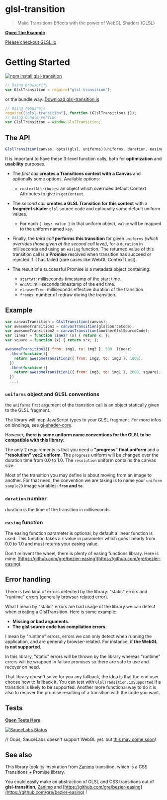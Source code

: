 # glsl-transition

> Make Transitions Effects with the power of WebGL Shaders (GLSL)

[**Open The Example**](https://gre.github.com/glsl-transition/example)

[Please checkout GLSL.io](http://glsl.io/)


# Getting Started

[![npm install glsl-transition](https://nodei.co/npm/glsl-transition.png?mini=true)](http://npmjs.org/package/glsl-transition)
```javascript
// Using Browserify
var GlslTransition = require("glsl-transition");
```

or the bundle way: [Download glsl-transition.js](https://github.com/gre/glsl-transition/blob/master/dist/glsl-transition.js)
```javascript
// Using requirejs
require(["glsl-transition"], function (GlslTransition) {});
// Using bundle version
var GlslTransition = window.GlslTransition;
```

## The API

```javascript
GlslTransition(canvas, opts)(glsl, uniforms)(uniforms, duration, easing) // => Promise
```

It is important to have these 3-level function calls, both for **optimization** and **usability** purposes.

* The *first call* **creates a Transitions context with a Canvas** and optionally some options. Available options:
  * `contextAttributes`: an object which overrides default Context Attributes to give in `getContext`.

* The *second call* **creates a GLSL Transition for this context** with a **fragment shader** `glsl` source code and optionally some default uniform values.
  * For each `{ key: value }` in that uniform object, `value` will be mapped to the uniform named `key`.

* Finally, the *third call* **performs this transition** for given `uniforms` *(which overrides those given at the second call level)*, for a `duration` in milliseconds and using an `easing` function. The returned value of this transition call is a **Promise** resolved when transition has succeed or rejected if it has failed (rare cases like WebGL Context Lost).

* The result of a successful Promise is a metadata object containing: 
  * `startAt`: milliseconds timestamp of the start time.
  * `endAt`: milliseconds timestamp of the end time.
  * `elapsedTime`: milliseconds effective duration of the transition.
  * `frames`: number of redraw during the transition.

Example
---

```javascript
var canvasTransition = GlslTransition(canvas);
var awesomeTransition1 = canvasTransition(glslSourceCode);
var awesomeTransition2 = canvasTransition(anotherGlslSourceCode);
var linear = function linear (x) { return x; };
var square = function (x) { return x*x; };

awesomeTransition1({ from: img1, to: img2 }, 500, linear)
  .then(function(){
    return awesomeTransition2({ from: img2, to: img3 }, 1000);
  })
  .then(function(){
    return awesomeTransition1({ from: img3, to: img1 }, 2000, square);
  })
  ...;
```

### `uniforms` object and GLSL conventions

the `uniforms` first argument of the transition call is an object statically given to the GLSL fragment.

The library will map JavaScript types to your GLSL fragment. For more infos on bindings, see [gl-shader-core](https://github.com/mikolalysenko/gl-shader-core).

However, **there is some uniform name conventions for the GLSL to be compatible with this library:**

The only 2 requirements is that you need a **"progress" float uniform** and a **"resolution" vec2 uniform**. The `progress` uniform will be changed over the duration time from 0.0 to 1.0. The `resolution` uniform contains the canvas size.

Most of the transition you may define is about moving from an image to another. For that need, the convention we are taking is to name your `uniform sample2D` image variables: **`from` and `to`**.

### `duration` number

duration is the time of the transition in milliseconds.

### `easing` function

The easing function parameter is optional, by default a linear function is used.
This function takes a `t` value in parameter which goes linearly from 0.0 to 1.0 and must returns your easing value.

Don't reinvent the wheel, there is plenty of easing functions library.
Here is mine: [https://github.com/gre/bezier-easing](https://github.com/gre/bezier-easing).

## Error handling

There is two kind of errors detected by the library: "static" errors and "runtime" errors (generally browser-related error).

What I mean by "static" errors are bad usage of the library we can detect when creating a GlslTransition. Here is some example:
 - **Missing or bad arguments**.
 - **The glsl source code has compilation errors**.

I mean by "runtime" errors, errors we can only detect when running the application, and are generally browser-related.
For instance, if **the WebGL is not supported**.

In this library, "static" errors will be thrown by the library whereas "runtime" errors will be wrapped in failure promises so there are safe to use and recover on need.

That library doesn't solve for you any fallback, the idea is that the end user choose how to fallback it.
You can test with `GlslTransition.isSupported` if a transition is likely to be supported.
Another more functional way to do it is also to recover the promise resulting of a transition with the code you want.

Tests
---

[**Open Tests Here**](http://greweb.me/glsl-transition/test)

[![SauceLabs Status](https://saucelabs.com/browser-matrix/glsl-transition.svg)](https://saucelabs.com/u/glsl-transition)

// Oops, SauceLabs doesn't support WebGL yet. but [this may come soon](https://twitter.com/saucelabs/status/418861018400313344)!


## See also

This library took its inspiration from [Zanimo](https://github.com/peutetre/Zanimo) transition, which is a CSS Transitions + Promise library.

You could easily make an abstraction of GLSL and CSS transitions out of **glsl-transition**, [Zanimo](https://github.com/peutetre/Zanimo) and [https://github.com/gre/bezier-easing](https://github.com/gre/bezier-easing) !
